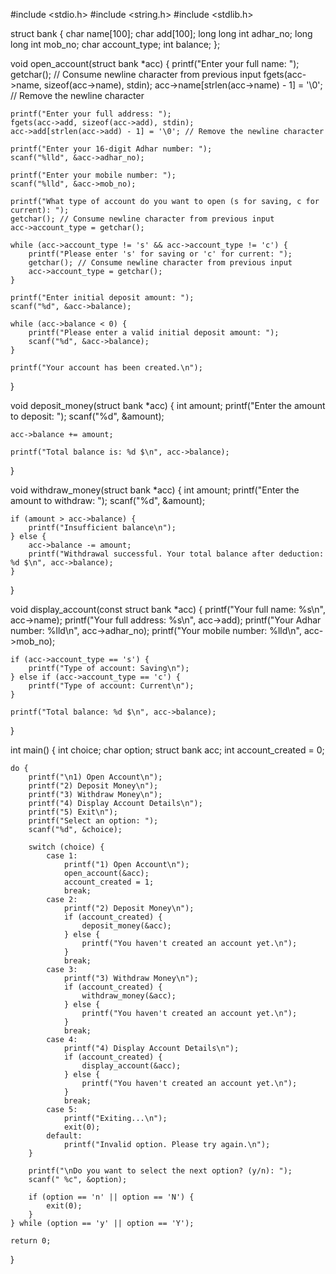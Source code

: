 #include <stdio.h>
#include <string.h>
#include <stdlib.h>

struct bank {
    char name[100];
    char add[100];
    long long int adhar_no;
    long long int mob_no;
    char account_type;
    int balance;
};

void open_account(struct bank *acc) {
    printf("Enter your full name: ");
    getchar(); // Consume newline character from previous input
    fgets(acc->name, sizeof(acc->name), stdin);
    acc->name[strlen(acc->name) - 1] = '\0'; // Remove the newline character
    
    printf("Enter your full address: ");
    fgets(acc->add, sizeof(acc->add), stdin);
    acc->add[strlen(acc->add) - 1] = '\0'; // Remove the newline character

    printf("Enter your 16-digit Adhar number: ");
    scanf("%lld", &acc->adhar_no);

    printf("Enter your mobile number: ");
    scanf("%lld", &acc->mob_no);

    printf("What type of account do you want to open (s for saving, c for current): ");
    getchar(); // Consume newline character from previous input
    acc->account_type = getchar();

    while (acc->account_type != 's' && acc->account_type != 'c') {
        printf("Please enter 's' for saving or 'c' for current: ");
        getchar(); // Consume newline character from previous input
        acc->account_type = getchar();
    }

    printf("Enter initial deposit amount: ");
    scanf("%d", &acc->balance);

    while (acc->balance < 0) {
        printf("Please enter a valid initial deposit amount: ");
        scanf("%d", &acc->balance);
    }

    printf("Your account has been created.\n");
}

void deposit_money(struct bank *acc) {
    int amount;
    printf("Enter the amount to deposit: ");
    scanf("%d", &amount);

    acc->balance += amount;

    printf("Total balance is: %d $\n", acc->balance);
}

void withdraw_money(struct bank *acc) {
    int amount;
    printf("Enter the amount to withdraw: ");
    scanf("%d", &amount);

    if (amount > acc->balance) {
        printf("Insufficient balance\n");
    } else {
        acc->balance -= amount;
        printf("Withdrawal successful. Your total balance after deduction: %d $\n", acc->balance);
    }
}

void display_account(const struct bank *acc) {
    printf("Your full name: %s\n", acc->name);
    printf("Your full address: %s\n", acc->add);
    printf("Your Adhar number: %lld\n", acc->adhar_no);
    printf("Your mobile number: %lld\n", acc->mob_no);

    if (acc->account_type == 's') {
        printf("Type of account: Saving\n");
    } else if (acc->account_type == 'c') {
        printf("Type of account: Current\n");
    }

    printf("Total balance: %d $\n", acc->balance);
}

int main() {
    int choice;
    char option;
    struct bank acc;
    int account_created = 0;

    do {
        printf("\n1) Open Account\n");
        printf("2) Deposit Money\n");
        printf("3) Withdraw Money\n");
        printf("4) Display Account Details\n");
        printf("5) Exit\n");
        printf("Select an option: ");
        scanf("%d", &choice);

        switch (choice) {
            case 1:
                printf("1) Open Account\n");
                open_account(&acc);
                account_created = 1;
                break;
            case 2:
                printf("2) Deposit Money\n");
                if (account_created) {
                    deposit_money(&acc);
                } else {
                    printf("You haven't created an account yet.\n");
                }
                break;
            case 3:
                printf("3) Withdraw Money\n");
                if (account_created) {
                    withdraw_money(&acc);
                } else {
                    printf("You haven't created an account yet.\n");
                }
                break;
            case 4:
                printf("4) Display Account Details\n");
                if (account_created) {
                    display_account(&acc);
                } else {
                    printf("You haven't created an account yet.\n");
                }
                break;
            case 5:
                printf("Exiting...\n");
                exit(0);
            default:
                printf("Invalid option. Please try again.\n");
        }

        printf("\nDo you want to select the next option? (y/n): ");
        scanf(" %c", &option);

        if (option == 'n' || option == 'N') {
            exit(0);
        }
    } while (option == 'y' || option == 'Y');

    return 0;
}

